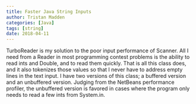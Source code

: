 ```yaml
---
title: Faster Java String Inputs
author: Tristan Madden
categories: [Java]
tags: [string]
date: 2018-04-11
---
```

TurboReader is my solution to the poor input performance of Scanner. All I need from a Reader in most programming contest problems is the ability to read ints and Double, and to read them quickly. That is all this class does, and it also tokenizes those values so that I never have to address empty lines in the text input. I have two versions of this class; a buffered version and an unbuffered version. Judging from the NetBeans performance profiler, the unbuffered version is favored in cases where the program only needs to read a few ints from System.in.

<script src="https://gist.github.com/Trimad/e96bf07c966fd549a05d929f80765fb8.js"></script>